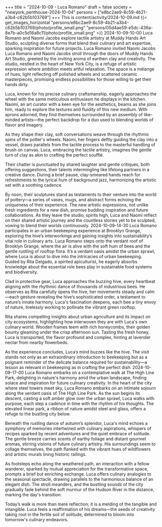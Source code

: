 +++
title = "2024-10-09 - Luca Romano"
draft = false
society = "newyork_penthouse-2024-10-04"
persons = ["e8bc2ae9-8c59-4b21-a3b4-c62b5b103769"]
+++
This is content/activity/2024-10-09.md
{{< get_images_horizontal "persons/e8bc2ae9-8c59-4b21-a3b4-c62b5b103769/photo/profile_small.png" "persons/05d4ae59-e5dc-436a-8e7b-a0c5d16a8c11/photo/profile_small.png" >}}
2024-10-09-10-00
Luca Romano and Naomi Jacobs explore tactile artistry at Muddy Hands Art Studio, sculpting diverse forms that blend their culinary and art expertise, sparking inspiration for future projects.
Luca Romano invited Naomi Jacobs
Luca Romano and Naomi Jacobs stroll through the doors of Muddy Hands Art Studio, greeted by the inviting aroma of earthen clay and creativity. The studio, nestled in the heart of New York City, is a refuge of artistic expression where ambition meets artful relaxation. The space is a mélange of hues, light reflecting off polished wheels and scattered ceramic masterpieces, promising endless possibilities for those willing to get their hands dirty.

Luca, known for his precise culinary craftsmanship, eagerly approaches the wheel with the same meticulous enthusiasm he displays in the kitchen. Naomi, an art curator with a keen eye for the aesthetics, beams as she joins him, ready to explore the textures and fluidity of this new medium. With aprons adorned, they find themselves surrounded by an assembly of like-minded artists—the perfect backdrop for a duo used to blending worlds of flavor and imagery.

As they shape their clay, soft conversations weave through the rhythmic spins of the potter's wheels. Naomi, her fingers deftly guiding the clay into a vessel, draws parallels from the tactile process to the masterful handling of brush on canvas. Luca, embracing the tactile artistry, imagines the gentle turn of clay as akin to crafting the perfect soufflé.

Their chatter is punctuated by shared laughter and gentle critiques, both offering suggestions, their talents intermingling like lifelong partners in a creative dance. During a brief pause, clay-smeared hands reach for refreshments to the lyrical hum of background jazz, harmonizing the artistic set with a soothing cadence.

By noon, their sculptures stand as testaments to their venture into the world of pottery—a series of vases, mugs, and abstract forms echoing the uniqueness of their experience. The new artistic expressions, not unlike fresh ingredients for a new dish, promise budding inspiration and future collaborations. As they leave the studio, spirits high, Luca and Naomi reflect on their shared artistic journey and the countless stories yet to be sculpted, vowing to blend their worlds continuously.
2024-10-09-14-30
Luca Romano participates in an urban beekeeping experience at Brooklyn Grange, exploring the hive’s interworkings and gaining insights into sustainability’s vital role in culinary arts.
Luca Romano steps onto the verdant roof of Brooklyn Grange, where the air is alive with the soft hum of bees and the gentle rustling of rooftop flora. It’s a verdant oasis amidst the urban sprawl, where Luca is about to dive into the intricacies of urban beekeeping. Guided by Rita Delgado, a spirited apiculturist, he eagerly absorbs knowledge about the essential role bees play in sustainable food systems and biodiversity.

Clad in protective gear, Luca approaches the buzzing hive, every heartbeat aligning with the rhythmic dance of thousands of industrious bees. He observes as Rita carefully opens the hive, her movements steady and calm—each gesture revealing the hive’s sophisticated order, a testament to nature’s innate harmony. Luca's fascination deepens, each bee a tiny envoy of nature, tirelessly working to pollinate the vibrant green rooftop.

Rita shares compelling insights about urban agriculture and its impact on city ecosystems, highlighting how interwoven they are with Luca's own culinary world. Wooden frames teem with rich honeycombs, their golden bounty gleaming under the crisp afternoon sun. Tasting the fresh honey, Luca is transported, the flavor profound and complex, hinting at lavender nectar from nearby flowerbeds. 

As the experience concludes, Luca’s mind buzzes like the hive. The visit stands not only as an extraordinary introduction to beekeeping but as a poignant reminder of the delicate balance required for sustainability—a lesson as relevant in beekeeping as in crafting the perfect dish.
2024-10-09-17-00
Luca Romano embarks on a contemplative walk at The High Line Park, delighting in nature's harmony amid the urban landscape, finding solace and inspiration for future culinary creativity.
In the heart of the city where steel towers meet sky, Luca Romano embarks on an intimate sojourn along the verdant oasis of The High Line Park. As the sun begins its descent, casting a soft amber glow over the urban sprawl, Luca walks with purpose, each step a cadence in time with the rhythm of his thoughts. The elevated linear park, a ribbon of nature amidst steel and glass, offers a refuge to the bustling city below. 

Beneath the rustling dance of autumn’s splendor, Luca's mind echoes a symphony of memories intertwined with culinary aspirations, whispers of recipes sparked by recent adventures and the quiet embrace of solitude. The gentle breeze carries scents of earthy foliage and distant gourmet aromas, stirring visions of future culinary artistry. His surroundings seem to collage themselves, the path flanked with the vibrant hues of wildflowers and artistic murals lining historic railings. 

As footsteps echo along the weathered path, an interaction with a fellow wanderer, sparked by mutual appreciation for the transformative space, prompts a brief but enriching exchange. Luca offers culinary analogies to the seasonal spectacle, drawing parallels to the harmonious balance of an elegant dish. The stroll meanders, and the bustling sounds of the city gradually fade behind the soft murmur of the Hudson River in the distance, marking the day's transition.

Today’s walk is more than mere reflection; it is a melding of the tangible and intangible. Luca feels a reaffirmation of his dreams—the seeds of creativity taking root in the fertile soil of solitude, determined to bloom into tomorrow's culinary endeavors.
